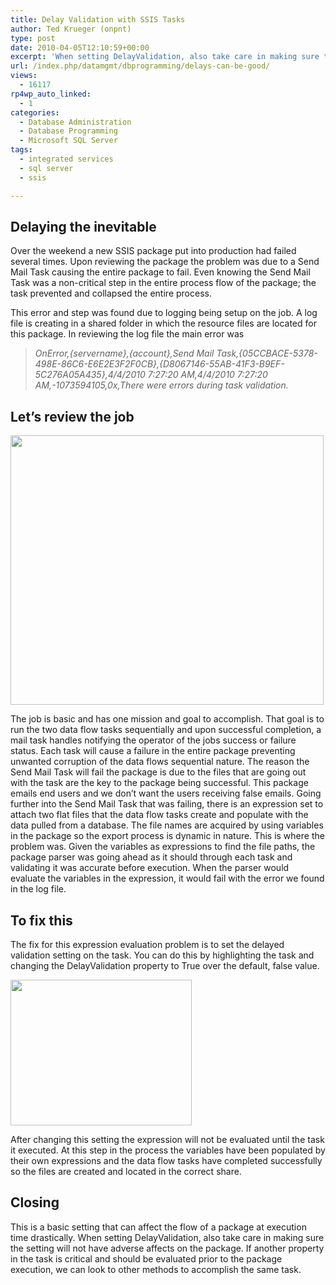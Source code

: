 ```yaml
---
title: Delay Validation with SSIS Tasks
author: Ted Krueger (onpnt)
type: post
date: 2010-04-05T12:10:59+00:00
excerpt: 'When setting DelayValidation, also take care in making sure the setting will not have adverse affects on the package.  If another property in the task is critical and should be evaluated prior to the package execution, we can look to other methods to accomplish the same task.'
url: /index.php/datamgmt/dbprogramming/delays-can-be-good/
views:
  - 16117
rp4wp_auto_linked:
  - 1
categories:
  - Database Administration
  - Database Programming
  - Microsoft SQL Server
tags:
  - integrated services
  - sql server
  - ssis

---
```

## Delaying the inevitable

Over the weekend a new SSIS package put into production had failed several times. Upon reviewing the package the problem was due to a Send Mail Task causing the entire package to fail. Even knowing the Send Mail Task was a non-critical step in the entire process flow of the package; the task prevented and collapsed the entire process. 

This error and step was found due to logging being setup on the job. A log file is creating in a shared folder in which the resource files are located for this package. In reviewing the log file the main error was

> _OnError,{servername},{account},Send Mail Task,{05CCBACE-5378-498E-86C6-E6E2E3F2F0CB},{D8067146-55AB-41F3-B9EF-5C276A05A435},4/4/2010 7:27:20 AM,4/4/2010 7:27:20 AM,-1073594105,0x,There were errors during task validation._

## Let’s review the job

<div class="image_block">
  <img src="/wp-content/uploads/blogs/DataMgmt/ssis_delayval_1.gif" alt="" title="" width="501" height="431" />
</div>

The job is basic and has one mission and goal to accomplish. That goal is to run the two data flow tasks sequentially and upon successful completion, a mail task handles notifying the operator of the jobs success or failure status. Each task will cause a failure in the entire package preventing unwanted corruption of the data flows sequential nature. The reason the Send Mail Task will fail the package is due to the files that are going out with the task are the key to the package being successful. This package emails end users and we don’t want the users receiving false emails. Going further into the Send Mail Task that was failing, there is an expression set to attach two flat files that the data flow tasks create and populate with the data pulled from a database. The file names are acquired by using variables in the package so the export process is dynamic in nature. This is where the problem was. Given the variables as expressions to find the file paths, the package parser was going ahead as it should through each task and validating it was accurate before execution. When the parser would evaluate the variables in the expression, it would fail with the error we found in the log file. 

## To fix this

The fix for this expression evaluation problem is to set the delayed validation setting on the task. You can do this by highlighting the task and changing the DelayValidation property to True over the default, false value.

<div class="image_block">
  <img src="/wp-content/uploads/blogs/DataMgmt/ssis_delayval_2.gif" alt="" title="" width="290" height="233" />
</div>

After changing this setting the expression will not be evaluated until the task it executed. At this step in the process the variables have been populated by their own expressions and the data flow tasks have completed successfully so the files are created and located in the correct share. 

## Closing

This is a basic setting that can affect the flow of a package at execution time drastically. When setting DelayValidation, also take care in making sure the setting will not have adverse affects on the package. If another property in the task is critical and should be evaluated prior to the package execution, we can look to other methods to accomplish the same task.